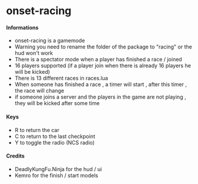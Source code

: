 # onset-racing

#### Informations
* onset-racing is a gamemode
* Warning you need to rename the folder of the package to "racing" or the hud won't work
* There is a spectator mode when a player has finished a race / joined
* 16 players supported (if a player join when there is already 16 players he will be kicked)
* There is 13 different races in races.lua
* When someone has finished a race , a timer will start , after this timer , the race will change
* if someone joins a server and the players in the game are not playing , they will be kicked after some time

#### Keys
* R to return the car
* C to return to the last checkpoint
* Y to toggle the radio (NCS radio)

#### Credits
* DeadlyKungFu.Ninja for the hud / ui
* Kemro for the finish / start models